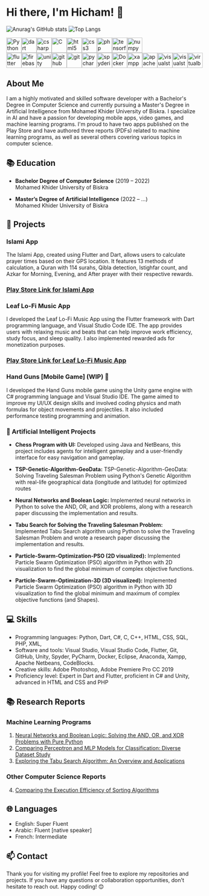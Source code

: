 # Hi there, I'm Hicham! 👋

![Anurag's GitHub stats](https://github-readme-stats-h.vercel.app/api?username=BouchanaHicham&show_icons=true&theme=dark&rank_icon=github)
![Top Langs](https://github-readme-stats-h.vercel.app/api/top-langs/?username=BouchanaHicham&layout=compact&langs_count=10)<br>

<div style="display: flex;">
    <img height="40" width="40" src="https://cdn.simpleicons.org/python" alt="Python">    
    <img height="40" width="40" src="https://cdn.simpleicons.org/dart" alt="dart">
    <img height="40" width="40" src="https://cdn.simpleicons.org/csharp" alt="csharp">
    <img height="40" width="40" src="https://cdn.simpleicons.org/C" alt="C">
    <img height="40" width="40" src="https://cdn.simpleicons.org/html5" alt="html5">
    <img height="40" width="40" src="https://cdn.simpleicons.org/css3" alt="css3">
    <img height="40" width="40" src="https://cdn.simpleicons.org/php" alt="php">
    <img height="40" width="40" src="https://cdn.simpleicons.org/tensorflow" alt="tensorflow">
    <img height="40" width="40" src="https://cdn.simpleicons.org/numpy" alt="numpy">
</div>

<div style="display: flex;">
    <img height="40" width="40" src="https://cdn.simpleicons.org/flutter" alt="flutter">   
    <img height="40" width="40" src="https://cdn.simpleicons.org/firebase" alt="firebase">   
    <img height="40" width="40" src="https://cdn.simpleicons.org/unity" alt="unity">
    <img height="40" width="40" src="https://cdn.simpleicons.org/github" alt="github">
    <img height="40" width="40" src="https://cdn.simpleicons.org/git" alt="git">
    <img height="40" width="40" src="https://cdn.simpleicons.org/pycharm" alt="pycharm">
    <img height="40" width="40" src="https://cdn.simpleicons.org/spyderide" alt="spyderide">
    <img height="40" width="40" src="https://cdn.simpleicons.org/docker" alt="Docker">
    <img height="40" width="40" src="https://cdn.simpleicons.org/xampp" alt="xampp">
    <img height="40" width="40" src="https://cdn.simpleicons.org/apachenetbeanside" alt="apachenetbeanside">
    <img height="40" width="40" src="https://cdn.simpleicons.org/visualstudio" alt="visualstudio">
    <img height="40" width="40" src="https://cdn.simpleicons.org/visualstudiocode" alt="visualstudiocode">
    <img height="40" width="40" src="https://cdn.simpleicons.org/virtualbox" alt="virtualbox">
</div>



## About Me

I am a highly motivated and skilled software developer with a Bachelor's Degree in Computer Science and currently pursuing a Master's Degree in Artificial Intelligence from Mohamed Khider University of Biskra. I specialize in AI and have a passion for developing mobile apps, video games, and machine learning programs. I'm proud to have two apps published on the Play Store and have authored three reports (PDFs) related to machine learning programs, as well as several others covering various topics in computer science.

## 📚 Education

- **Bachelor Degree of Computer Science** (2019 – 2022)  
  Mohamed Khider University of Biskra

- **Master’s Degree of Artificial Intelligence** (2022 – ...)  
  Mohamed Khider University of Biskra

## 🚀 Projects

### Islami App
The Islami App, created using Flutter and Dart, allows users to calculate prayer times based on their GPS location. It features 13 methods of calculation, a Quran with 114 surahs, Qibla detection, Istighfar count, and Azkar for Morning, Evening, and After prayer with their respective rewards.

### [Play Store Link for Islami App](https://play.google.com/store/apps/details?id=com.bhicham.islami)

### Leaf Lo-Fi Music App
I developed the Leaf Lo-Fi Music App using the Flutter framework with Dart programming language, and Visual Studio Code IDE. The app provides users with relaxing music and beats that can help improve work efficiency, study focus, and sleep quality. I also implemented rewarded ads for monetization purposes.

### [Play Store Link for Leaf Lo-Fi Music App](https://play.google.com/store/apps/details?id=com.bhicham.leaf_music)


### Hand Guns [Mobile Game] (WIP) 🚧

I developed the Hand Guns mobile game using the Unity game engine with C# programming language and Visual Studio IDE. The game aimed to improve my UI/UX design skills and involved coding physics and math formulas for object movements and projectiles. It also included performance testing programming and animation.

### 🧠 Artificial Intelligent Projects

- **Chess Program with UI:** Developed using Java and NetBeans, this project includes agents for intelligent gameplay and a user-friendly interface for easy navigation and gameplay.

- **TSP-Genetic-Algorithm-GeoData:** TSP-Genetic-Algorithm-GeoData: Solving Traveling Salesman Problem using Python's Genetic Algorithm with real-life geographical data (longitude and latitude) for optimized routes

- **Neural Networks and Boolean Logic:** Implemented neural networks in Python to solve the AND, OR, and XOR problems, along with a research paper discussing the implementation and results.

- **Tabu Search for Solving the Traveling Salesman Problem:** Implemented Tabu Search algorithm using Python to solve the Traveling Salesman Problem and wrote a research paper discussing the implementation and results.
  
- **Particle-Swarm-Optimization-PSO (2D visualized):** Implemented Particle Swarm Optimization (PSO) algorithm in Python with 2D visualization to find the global minimum of complex objective functions.
  
- **Particle-Swarm-Optimization-3D (3D visualized):** Implemented Particle Swarm Optimization (PSO) algorithm in Python with 3D visualization to find the global minimum and maximum of complex objective functions (and Shapes).

## 💻 Skills

- Programming languages: Python, Dart, C#, C, C++, HTML, CSS, SQL, PHP, XML,
- Software and tools: Visual Studio, Visual Studio Code, Flutter, Git, GitHub, Unity, Spyder, PyCharm, Docker, Eclipse, Anaconda, Xampp, Apache Netbeans, CodeBlocks.
- Creative skills: Adobe Photoshop, Adobe Premiere Pro CC 2019
- Proficiency level: Expert in Dart and Flutter, proficient in C# and Unity, advanced in HTML and CSS and PHP

## 📚 Research Reports

### Machine Learning Programs

1. [Neural Networks and Boolean Logic: Solving the AND, OR, and XOR Problems with Pure Python](https://drive.google.com/file/d/1RhNk7kqUeipNp8Vqr5MHjeLDepcJsQIW/view?usp=sharing)
2. [Comparing Perceptron and MLP Models for Classification: Diverse Dataset Study](https://drive.google.com/file/d/1BLLw15ue5Am45lkzkM9fhdioyEpTmYfJ/view?usp=sharing)
3. [Exploring the Tabu Search Algorithm: An Overview and Applications](https://drive.google.com/file/d/1WzAL7PujZjef2caQZlRFng-_sslv-j8P/view?usp=sharing)

### Other Computer Science Reports

4. [Comparing the Execution Efficiency of Sorting Algorithms](https://drive.google.com/file/d/1f0Q8Ny4SZp0ub1NKRijhq7MfOY5mpEZN/view?usp=sharing)


## 🌐 Languages

- English: Super Fluent
- Arabic: Fluent [native speaker]
- French: Intermediate

## 📫 Contact

Thank you for visiting my profile! Feel free to explore my repositories and projects. If you have any questions or collaboration opportunities, don't hesitate to reach out. Happy coding! 😊 
